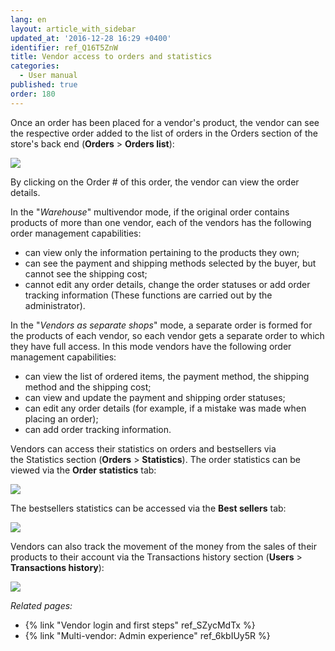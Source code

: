 ```yaml
---
lang: en
layout: article_with_sidebar
updated_at: '2016-12-28 16:29 +0400'
identifier: ref_Q16T5ZnW
title: Vendor access to orders and statistics
categories:
  - User manual
published: true
order: 180
---
```



Once an order has been placed for a vendor's product, the vendor can see the respective order added to the list of orders in the Orders section of the store's back end (**Orders** > **Orders list**):

![]({{site.baseurl}}/attachments/8749511/8717244.png)

By clicking on the Order # of this order, the vendor can view the order details.

In the "_Warehouse_" multivendor mode, if the original order contains products of more than one vendor, each of the vendors has the following order management capabilities:

*   can view only the information pertaining to the products they own;
*   can see the payment and shipping methods selected by the buyer, but cannot see the shipping cost;
*   cannot edit any order details, change the order statuses or add order tracking information (These functions are carried out by the administrator).

In the "_Vendors as separate shops_" mode, a separate order is formed for the products of each vendor, so each vendor gets a separate order to which they have full access. In this mode vendors have the following order management capabilities:

*   can view the list of ordered items, the payment method, the shipping method and the shipping cost;
*   can view and update the payment and shipping order statuses;
*   can edit any order details (for example, if a mistake was made when placing an order);
*   can add order tracking information.

Vendors can access their statistics on orders and bestsellers via the Statistics section (**Orders** > **Statistics**). The order statistics can be viewed via the **Order statistics** tab:

![]({{site.baseurl}}/attachments/8749511/8717246.png)

The bestsellers statistics can be accessed via the **Best sellers** tab:

![]({{site.baseurl}}/attachments/8749511/8717247.png)

Vendors can also track the movement of the money from the sales of their products to their account via the Transactions history section (**Users** > **Transactions history**):

![]({{site.baseurl}}/attachments/8749511/8719641.png)

_Related pages:_

*   {% link "Vendor login and first steps" ref_SZycMdTx %}
*   {% link "Multi-vendor: Admin experience" ref_6kbIUy5R %}
